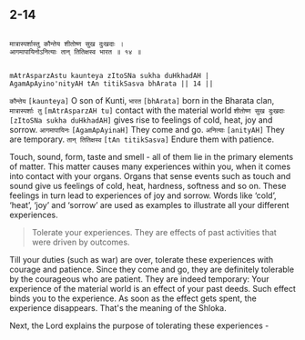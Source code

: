 ## 2-14


```shloka-sa

मात्रास्पर्शास्तु कौन्तेय शीतोष्ण सुख दुःखदाः ।
आगमापायिनोऽनित्याः तान् तितिक्षस्व भारत ॥ १४ ॥

```
```shloka-sa-hk

mAtrAsparzAstu kaunteya zItoSNa sukha duHkhadAH |
AgamApAyino'nityAH tAn titikSasva bhArata || 14 ||

```
`कौन्तेय` `[kaunteya]` O son of Kunti, `भारत` `[bhArata]` born in the Bharata clan, `मात्रास्पर्शाः तु` `[mAtrAsparzAH tu]` contact with the material world `शीतोष्ण सुख दुःखदाः` `[zItoSNa sukha duHkhadAH]` gives rise to feelings of cold, heat, joy and sorrow. `आगमापायिनः` `[AgamApAyinaH]` They come and go. `अनित्याः` `[anityAH]` They are temporary. `तान् तितिक्षस्व` `[tAn titikSasva]` Endure them with patience.

Touch, sound, form, taste and smell - all of them lie in the primary elements of matter. This matter causes many experiences within you, when it comes into contact with your organs. Organs that sense events such as touch and sound give us feelings of cold, heat, hardness, softness and so on. These feelings in turn lead to experiences of joy and sorrow. Words like ‘cold’, ‘heat’, ‘joy’ and ‘sorrow’ are used as examples to illustrate all your different experiences.



<a name='applnote_27'></a>
> Tolerate your experiences. They are effects of past activities that were driven by outcomes.



Till your duties (such as war) are over, tolerate these experiences with courage and patience. Since they come and go, they are definitely tolerable by the courageous who are patient. They are indeed temporary: Your experience of the material world is an effect of your past deeds. Such effect binds you to the experience. As soon as the effect gets spent, the experience disappears. That's the meaning of the Shloka.

Next, the Lord explains the purpose of tolerating these experiences -


